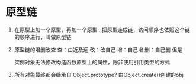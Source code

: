 # 原型链
1. 在原型上加一个原型，再加一个原型...把原型连成链，访问顺序也依照这个链的顺序进行，叫做原型链

2. 原型链的增删改查
    查：由近及远
    改：改自己
    增：自己增
    删：自己删 但是

    实例对象无法修改构造函数原型上的属性，除非使用引用类型的方式

3. 所有对象最终都会继承自 Object.prototype?
    由Object.create()创建的obj